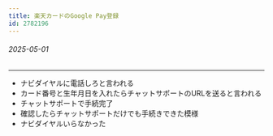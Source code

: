 ```yaml
---
title: 楽天カードのGoogle Pay登録
id: 2782196
---
```


###### 2025-05-01

---

- ナビダイヤルに電話しろと言われる
- カード番号と生年月日を入れたらチャットサポートのURLを送ると言われる
- チャットサポートで手続完了
- 確認したらチャットサポートだけでも手続きできた模様
- ナビダイヤルいらなかった
